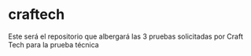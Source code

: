 # craftech
Este será el repositorio que albergará las 3 pruebas solicitadas por Craft Tech para la prueba técnica
